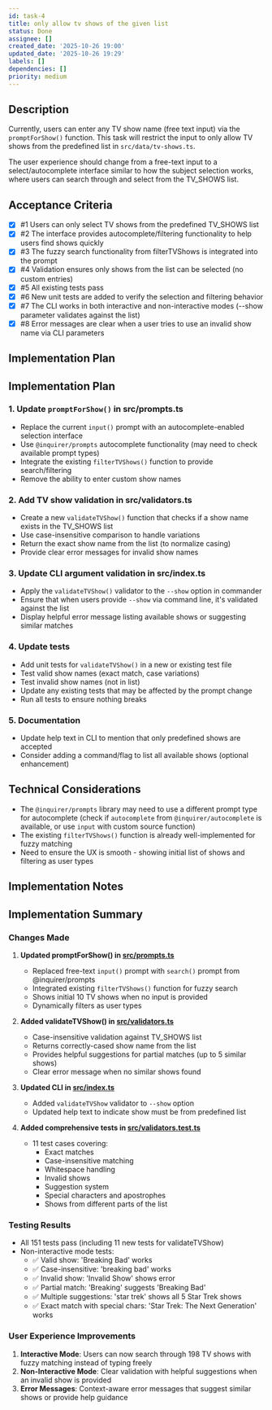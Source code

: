 ```yaml
---
id: task-4
title: only allow tv shows of the given list
status: Done
assignee: []
created_date: '2025-10-26 19:00'
updated_date: '2025-10-26 19:29'
labels: []
dependencies: []
priority: medium
---
```


## Description

<!-- SECTION:DESCRIPTION:BEGIN -->
Currently, users can enter any TV show name (free text input) via the `promptForShow()` function. This task will restrict the input to only allow TV shows from the predefined list in `src/data/tv-shows.ts`.

The user experience should change from a free-text input to a select/autocomplete interface similar to how the subject selection works, where users can search through and select from the TV_SHOWS list.
<!-- SECTION:DESCRIPTION:END -->

## Acceptance Criteria
<!-- AC:BEGIN -->
- [x] #1 Users can only select TV shows from the predefined TV_SHOWS list
- [x] #2 The interface provides autocomplete/filtering functionality to help users find shows quickly
- [x] #3 The fuzzy search functionality from filterTVShows is integrated into the prompt
- [x] #4 Validation ensures only shows from the list can be selected (no custom entries)
- [x] #5 All existing tests pass
- [x] #6 New unit tests are added to verify the selection and filtering behavior
- [x] #7 The CLI works in both interactive and non-interactive modes (--show parameter validates against the list)
- [x] #8 Error messages are clear when a user tries to use an invalid show name via CLI parameters
<!-- AC:END -->

## Implementation Plan

<!-- SECTION:PLAN:BEGIN -->
## Implementation Plan

### 1. Update `promptForShow()` in src/prompts.ts
- Replace the current `input()` prompt with an autocomplete-enabled selection interface
- Use `@inquirer/prompts` autocomplete functionality (may need to check available prompt types)
- Integrate the existing `filterTVShows()` function to provide search/filtering
- Remove the ability to enter custom show names

### 2. Add TV show validation in src/validators.ts
- Create a new `validateTVShow()` function that checks if a show name exists in the TV_SHOWS list
- Use case-insensitive comparison to handle variations
- Return the exact show name from the list (to normalize casing)
- Provide clear error messages for invalid show names

### 3. Update CLI argument validation in src/index.ts
- Apply the `validateTVShow()` validator to the `--show` option in commander
- Ensure that when users provide `--show` via command line, it's validated against the list
- Display helpful error message listing available shows or suggesting similar matches

### 4. Update tests
- Add unit tests for `validateTVShow()` in a new or existing test file
- Test valid show names (exact match, case variations)
- Test invalid show names (not in list)
- Update any existing tests that may be affected by the prompt change
- Run all tests to ensure nothing breaks

### 5. Documentation
- Update help text in CLI to mention that only predefined shows are accepted
- Consider adding a command/flag to list all available shows (optional enhancement)

## Technical Considerations

- The `@inquirer/prompts` library may need to use a different prompt type for autocomplete (check if `autocomplete` from `@inquirer/autocomplete` is available, or use `input` with custom source function)
- The existing `filterTVShows()` function is already well-implemented for fuzzy matching
- Need to ensure the UX is smooth - showing initial list of shows and filtering as user types
<!-- SECTION:PLAN:END -->

## Implementation Notes

<!-- SECTION:NOTES:BEGIN -->
## Implementation Summary

### Changes Made

1. **Updated promptForShow() in [src/prompts.ts](src/prompts.ts:10-26)**
   - Replaced free-text `input()` prompt with `search()` prompt from @inquirer/prompts
   - Integrated existing `filterTVShows()` function for fuzzy search
   - Shows initial 10 TV shows when no input is provided
   - Dynamically filters as user types

2. **Added validateTVShow() in [src/validators.ts](src/validators.ts:36-63)**
   - Case-insensitive validation against TV_SHOWS list
   - Returns correctly-cased show name from the list
   - Provides helpful suggestions for partial matches (up to 5 similar shows)
   - Clear error message when no similar shows found

3. **Updated CLI in [src/index.ts](src/index.ts:21)**
   - Added `validateTVShow` validator to `--show` option
   - Updated help text to indicate show must be from predefined list

4. **Added comprehensive tests in [src/validators.test.ts](src/validators.test.ts:117-211)**
   - 11 test cases covering:
     - Exact matches
     - Case-insensitive matching
     - Whitespace handling
     - Invalid shows
     - Suggestion system
     - Special characters and apostrophes
     - Shows from different parts of the list

### Testing Results

- All 151 tests pass (including 11 new tests for validateTVShow)
- Non-interactive mode tests:
  - ✅ Valid show: 'Breaking Bad' works
  - ✅ Case-insensitive: 'breaking bad' works
  - ✅ Invalid show: 'Invalid Show' shows error
  - ✅ Partial match: 'Breaking' suggests 'Breaking Bad'
  - ✅ Multiple suggestions: 'star trek' shows all 5 Star Trek shows
  - ✅ Exact match with special chars: 'Star Trek: The Next Generation' works

### User Experience Improvements

1. **Interactive Mode**: Users can now search through 198 TV shows with fuzzy matching instead of typing freely
2. **Non-Interactive Mode**: Clear validation with helpful suggestions when an invalid show is provided
3. **Error Messages**: Context-aware error messages that suggest similar shows or provide help guidance
<!-- SECTION:NOTES:END -->
